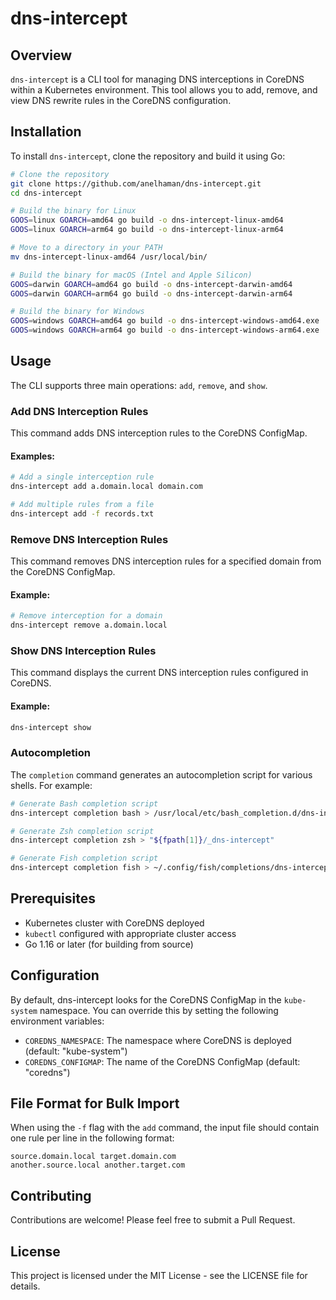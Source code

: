 # dns-intercept

## Overview
`dns-intercept` is a CLI tool for managing DNS interceptions in CoreDNS within a Kubernetes environment. This tool allows you to add, remove, and view DNS rewrite rules in the CoreDNS configuration.

## Installation
To install `dns-intercept`, clone the repository and build it using Go:

```sh
# Clone the repository
git clone https://github.com/anelhaman/dns-intercept.git
cd dns-intercept

# Build the binary for Linux
GOOS=linux GOARCH=amd64 go build -o dns-intercept-linux-amd64
GOOS=linux GOARCH=arm64 go build -o dns-intercept-linux-arm64

# Move to a directory in your PATH
mv dns-intercept-linux-amd64 /usr/local/bin/

# Build the binary for macOS (Intel and Apple Silicon)
GOOS=darwin GOARCH=amd64 go build -o dns-intercept-darwin-amd64
GOOS=darwin GOARCH=arm64 go build -o dns-intercept-darwin-arm64

# Build the binary for Windows
GOOS=windows GOARCH=amd64 go build -o dns-intercept-windows-amd64.exe
GOOS=windows GOARCH=arm64 go build -o dns-intercept-windows-arm64.exe
```

## Usage
The CLI supports three main operations: `add`, `remove`, and `show`.

### Add DNS Interception Rules
This command adds DNS interception rules to the CoreDNS ConfigMap.

#### Examples:
```sh
# Add a single interception rule
dns-intercept add a.domain.local domain.com

# Add multiple rules from a file
dns-intercept add -f records.txt
```

### Remove DNS Interception Rules
This command removes DNS interception rules for a specified domain from the CoreDNS ConfigMap.

#### Example:
```sh
# Remove interception for a domain
dns-intercept remove a.domain.local
```

### Show DNS Interception Rules
This command displays the current DNS interception rules configured in CoreDNS.

#### Example:
```sh
dns-intercept show
```

### Autocompletion
The `completion` command generates an autocompletion script for various shells. For example:

```sh
# Generate Bash completion script
dns-intercept completion bash > /usr/local/etc/bash_completion.d/dns-intercept

# Generate Zsh completion script
dns-intercept completion zsh > "${fpath[1]}/_dns-intercept"

# Generate Fish completion script
dns-intercept completion fish > ~/.config/fish/completions/dns-intercept.fish
```

## Prerequisites
- Kubernetes cluster with CoreDNS deployed
- `kubectl` configured with appropriate cluster access
- Go 1.16 or later (for building from source)

## Configuration
By default, dns-intercept looks for the CoreDNS ConfigMap in the `kube-system` namespace. You can override this by setting the following environment variables:

- `COREDNS_NAMESPACE`: The namespace where CoreDNS is deployed (default: "kube-system")
- `COREDNS_CONFIGMAP`: The name of the CoreDNS ConfigMap (default: "coredns")

## File Format for Bulk Import
When using the `-f` flag with the `add` command, the input file should contain one rule per line in the following format:
```
source.domain.local target.domain.com
another.source.local another.target.com
```

## Contributing
Contributions are welcome! Please feel free to submit a Pull Request.

## License
This project is licensed under the MIT License - see the LICENSE file for details.
